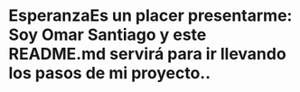 # EsperanzaEs un placer presentarme: Soy Omar Santiago y este README.md servirá para ir llevando los pasos de mi proyecto..
